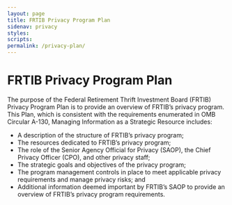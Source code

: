 ```yaml
---
layout: page
title: FRTIB Privacy Program Plan
sidenav: privacy
styles:
scripts:
permalink: /privacy-plan/
---
```

# FRTIB Privacy Program Plan

The purpose of the Federal Retirement Thrift Investment Board (FRTIB) Privacy Program Plan is to provide an overview of FRTIB’s privacy program. This Plan, which is consistent with the requirements enumerated in OMB Circular A-130, Managing Information as a Strategic Resource includes:

- A description of the structure of FRTIB’s privacy program;
- The resources dedicated to FRTIB’s privacy program;
- The role of the Senior Agency Official for Privacy (SAOP), the Chief Privacy Officer (CPO), and other privacy staff;
- The strategic goals and objectives of the privacy program;
- The program management controls in place to meet applicable privacy requirements and manage privacy risks; and
- Additional information deemed important by FRTIB’s SAOP to provide an overview of FRTIB’s privacy program requirements.
<!-- CONTENT END -->
